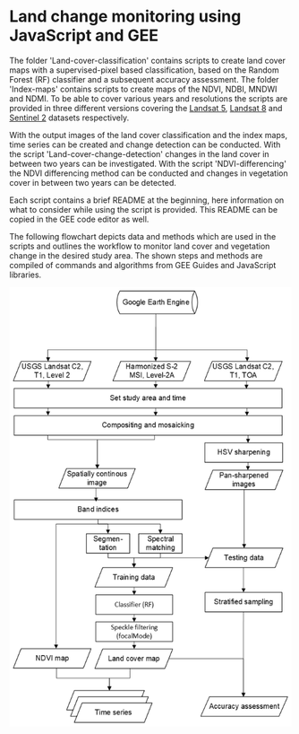 # Land change monitoring using JavaScript and GEE

The folder 'Land-cover-classification' contains scripts to create land cover maps with a supervised-pixel based classification, based on the Random Forest (RF) classifier and a subsequent accuracy assessment. The folder 'Index-maps' contains scripts to create maps of the NDVI, NDBI, MNDWI and NDMI. To be able to cover various years and resolutions the scripts are provided in three different versions covering the [Landsat 5](https://developers.google.com/earth-engine/datasets/catalog/LANDSAT_LT05_C02_T1_L2), [Landsat 8](https://developers.google.com/earth-engine/datasets/catalog/LANDSAT_LC08_C02_T1_L2) and [Sentinel 2](https://developers.google.com/earth-engine/datasets/catalog/COPERNICUS_S2_SR) datasets respectively. 

With the output images of the land cover classification and the index maps, time series can be created and change detection can be conducted. With the script 'Land-cover-change-detection' changes in the land cover in between two years can be investigated. With the script 'NDVI-differencing' the NDVI differencing method can be conducted and changes in vegetation cover in between two years can be detected.

Each script contains a brief README at the beginning, here information on what to consider while using the script is provided. This README can be copied in the GEE code editor as well.

The following flowchart depicts data and methods which are used in the scripts and outlines the workflow to monitor land cover and vegetation change in the desired study area. The shown steps and methods are compiled of commands and algorithms from GEE Guides and JavaScript libraries.

![Workflow](https://github.com/steichtmann/Land-change-monitoring-using-JavaScript-and-GEE-/blob/32113d81db9e18b4d4983a30a9fcd91295773cf5/Workflow-land-change-monitoring.png)

